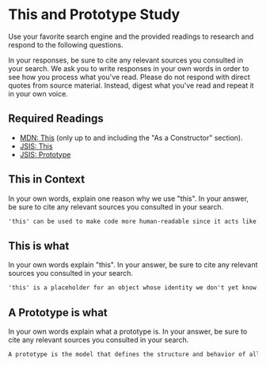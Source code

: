 # This and Prototype Study

Use your favorite search engine and the provided readings to research and
respond to the following questions.

In your responses, be sure to cite any relevant sources you consulted in your
search. We ask you to write responses in your own words in order to see how you
process what you've read. Please do not respond with direct quotes from source
material. Instead, digest what you've read and repeat it in your own voice.

## Required Readings

-   [MDN: This](https://developer.mozilla.org/en-US/docs/Web/JavaScript/Reference/Operators/this)
(only up to and including the "As a Constructor" section).
-   [JSIS: This](http://javascriptissexy.com/understand-javascripts-this-with-clarity-and-master-it/)
-   [JSIS: Prototype](http://javascriptissexy.com/javascript-prototype-in-plain-detailed-language/)

## This in Context

In your own words, explain one reason why we use "this". In your answer, be
sure to cite any relevant sources you consulted in your search.

```md
'this' can be used to make code more human-readable since it acts like a pronoun and can shorten our code.  It makes our code more intuitive and makes us more aware of the context within which we are working because we have to pay attention to its antecedent.  Similarly, as with another aspect of pronouns, it can be useful when we want to talk about something that we don't know everything about (do the thing to whatever 'this' is).
```

## This is what

In your own words explain "this".  In your answer, be
sure to cite any relevant sources you consulted in your search.

```md
'this' is a placeholder for an object whose identity we don't yet know.  It allows us the flexibility to write generalized functions that don't care specifically which objects call them.  However, the tradeoff for this flexibility is that 'this' is highly context-specific, and what it refers to can change unexpectedly if we're not familiar with how it works.  It can be used globally and locally, and if used in multiple scopes, it can cause conflicts.  Thankfully these conflicts can be resolved by using functions like 'apply' and 'bind' in order to manually specify the context of 'this'.  (Source: JSIS - understand javascripts this with clarity and master it)
```

## A Prototype is what

In your own words explain what a prototype is.  In your answer, be
sure to cite any relevant sources you consulted in your search.

```md
A prototype is the model that defines the structure and behavior of all instances of itself.  We can add to the prototype even after it has been created so that any instances declared afterwards will inherit any new functions or properties from the updated prototype. The prototype concept in Javascrpt is what gives the language the capability of inheritance, which is fundamental to object-oriented programming and is utterly essential for DRY programming because it allows us to share properties and functons between different classes of objects, avoiding the need to rewrite the same properties and functions in new contexts (Source: JSIS - javascript prototype in plain detailed language.)
```
